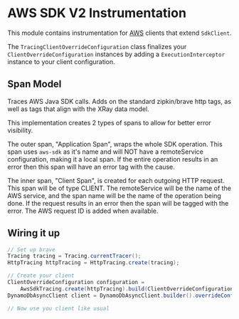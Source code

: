 # AWS SDK V2 Instrumentation

This module contains instrumentation for [AWS](https://github.com/aws/aws-sdk-java-v2) clients that
extend `SdkClient`.

The `TracingClientOverrideConfiguration` class finalizes your `ClientOverrideConfiguration`
instances by adding a `ExecutionInterceptor` instance to your client configuration.

## Span Model

Traces AWS Java SDK calls. Adds on the standard zipkin/brave http tags, as well as tags that align
with the XRay data model.

This implementation creates 2 types of spans to allow for better error visibility.

The outer span, "Application Span", wraps the whole SDK operation. This span uses `aws-sdk` as it's
name and will NOT have a remoteService configuration, making it a local span. If the entire
operation results in an error then this span will have an error tag with the cause.

The inner span, "Client Span", is created for each outgoing HTTP request. This span will be of type
CLIENT. The remoteService will be the name of the AWS service, and the span name will be the name of
the operation being done. If the request results in an error then the span will be tagged with the
error. The AWS request ID is added when available.

## Wiring it up

```java
// Set up brave
Tracing tracing = Tracing.currentTracer();
HttpTracing httpTracing = HttpTracing.create(tracing);

// Create your client
ClientOverrideConfiguration configuration =
    AwsSdkTracing.create(httpTracing).build(ClientOverrideConfiguration.builder());
DynamoDbAsyncClient client = DynamoDbAsyncClient.builder().overrideConfiguration(configuration).build();

// Now use you client like usual
```
